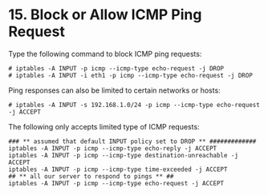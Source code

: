 # 15. Block or Allow ICMP Ping Request

Type the following command to block ICMP ping requests:
```
# iptables -A INPUT -p icmp --icmp-type echo-request -j DROP
# iptables -A INPUT -i eth1 -p icmp --icmp-type echo-request -j DROP
```
Ping responses can also be limited to certain networks or hosts:
```
# iptables -A INPUT -s 192.168.1.0/24 -p icmp --icmp-type echo-request -j ACCEPT
```
The following only accepts limited type of ICMP requests:
```
### ** assumed that default INPUT policy set to DROP ** #############
iptables -A INPUT -p icmp --icmp-type echo-reply -j ACCEPT
iptables -A INPUT -p icmp --icmp-type destination-unreachable -j ACCEPT
iptables -A INPUT -p icmp --icmp-type time-exceeded -j ACCEPT
## ** all our server to respond to pings ** ##
iptables -A INPUT -p icmp --icmp-type echo-request -j ACCEPT
```
